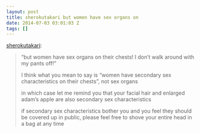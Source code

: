 ```yaml
---
layout: post
title: sherokutakari but women have sex organs on
date: 2014-07-03 03:01:03 Z
tags: []
---
```

[sherokutakari](http://sherokutakari.tumblr.com/post/89210851488/but-women-have-sex-organs-on-their-chests-i):

> “but women have sex organs on their chests! I don’t walk around with my pants off!”
> 
> I think what you mean to say is “women have secondary sex characteristics on their chests”, not sex organs
> 
> in which case let me remind you that your facial hair and enlarged adam’s apple are also secondary sex characteristics
> 
> if secondary sex characteristics bother you and you feel they should be covered up in public, please feel free to shove your entire head in a bag at any time
